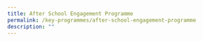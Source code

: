 ```yaml
---
title: After School Engagement Programme
permalink: /key-programmes/after-school-engagement-programme
description: ""
---
```

